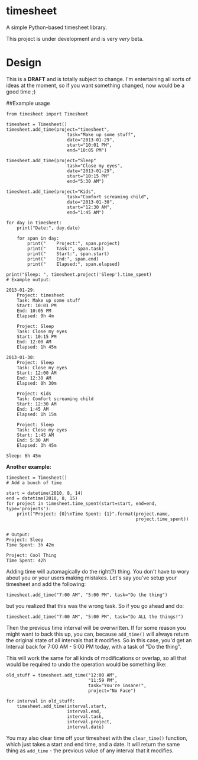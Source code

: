timesheet
=========

A simple Python-based timesheet library.

This project is under development and is very *very* beta.


Design
======

This is a **DRAFT** and is totally subject to change. I'm entertaining all
sorts of ideas at the moment, so if you want something changed, now would be a
good time ;)


##Example usage


    from timesheet import Timesheet

    timesheet = Timesheet()
    timesheet.add_time(project="timesheet",
                           task="Make up some stuff",
                           date="2013-01-29",
                           start="10:01 PM",
                           end="10:05 PM")

    timesheet.add_time(project="Sleep"
                           task="Close my eyes",
                           date="2013-01-29",
                           start="10:15 PM"
                           end="5:30 AM")

    timesheet.add_time(project="Kids",
                           task="Comfort screaming child",
                           date="2013-01-30",
                           start="12:30 AM",
                           end="1:45 AM")

    for day in timesheet:
        print("Date:", day.date)

        for span in day:
            print("    Project:", span.project)
            print("    Task:", span.task)
            print("    Start:", span.start)
            print("    End:", span.end)
            print("    Elapsed:", span.elapsed)

    print("Sleep: ", timesheet.project('Sleep').time_spent)
    # Example output:

    2013-01-29:
        Project: timesheet
        Task: Make up some stuff
        Start: 10:01 PM
        End: 10:05 PM
        Elapsed: 0h 4m

        Project: Sleep
        Task: Close my eyes
        Start: 10:15 PM
        End: 12:00 AM
        Elapsed: 1h 45m

    2013-01-30:
        Project: Sleep
        Task: Close my eyes
        Start: 12:00 AM
        End: 12:30 AM
        Elapsed: 0h 30m

        Project: Kids
        Task: Comfort screaming child
        Start: 12:30 AM
        End: 1:45 AM
        Elapsed: 1h 15m

        Project: Sleep
        Task: Close my eyes
        Start: 1:45 AM
        End: 5:30 AM
        Elapsed: 3h 45m

    Sleep: 6h 45m


**Another example:**
    
    timesheet = Timesheet()
    # Add a bunch of time

    start = datetime(2010, 8, 14)
    end = datetime(2010, 8, 15)
    for project in timesheet.time_spent(start=start, end=end, type='projects'):
        print("Project: {0}\nTime Spent: {1}".format(project.name,
                                                     project.time_spent))


    # Output:
    Project: Sleep
    Time Spent: 3h 42m

    Project: Cool Thing
    Time Spent: 42h

Adding time will automagically do the right(?) thing. You don't have to wory
about you or your users making mistakes.  Let's say you've setup your 
timesheet and add the following:

    timesheet.add_time("7:00 AM", "5:00 PM", task="Do the thing")

but you realized that this was the wrong task. So if you go ahead and do:

    timesheet.add_time("7:00 AM", "5:00 PM", task="Do ALL the things!")

Then the previous time interval will be overwritten. If for some reason you
might want to back this up, you can, because `add_time()` will always return
the original state of all intervals that it modifies. So in this case, you'd
get an Interval back for 7:00 AM - 5:00 PM today, with a task of "Do the
thing".

This will work the same for all kinds of modifications or overlap, so all
that would be required to undo the operation would be something like:

    old_stuff = timesheet.add_time("12:00 AM",
                                   "11:59 PM",
                                   task="You're insane!",
                                   project="No Face")

    for interval in old_stuff:
        timesheet.add_time(interval.start,
                           interval.end,
                           interval.task,
                           interval.project,
                           interval.date)

You may also clear time off your timesheet with the `clear_time()` function,
which just takes a start and end time, and a date. It will return the same
thing as `add_time` - the previous value of any interval that it modifies.
